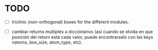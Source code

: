 # TODO

- [ ] triclinic (non-orthogonal) boxes for the different modules.

- [ ] cambiar returns multiples a diccionarios (así cuando se olvida en que
      posición del return está cada valor, puede encontrarselo con las keys
      natoms, box_size, atom_type, etc).
